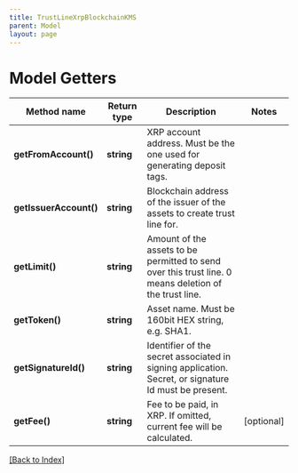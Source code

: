 ```yaml
---
title: TrustLineXrpBlockchainKMS
parent: Model
layout: page
---
```


# Model Getters

Method name | Return type | Description | Notes
------------ | ------------- | ------------- | -------------
**getFromAccount()** | **string** | XRP account address. Must be the one used for generating deposit tags. |
**getIssuerAccount()** | **string** | Blockchain address of the issuer of the assets to create trust line for. |
**getLimit()** | **string** | Amount of the assets to be permitted to send over this trust line. 0 means deletion of the trust line. |
**getToken()** | **string** | Asset name. Must be 160bit HEX string, e.g. SHA1. |
**getSignatureId()** | **string** | Identifier of the secret associated in signing application. Secret, or signature Id must be present. |
**getFee()** | **string** | Fee to be paid, in XRP. If omitted, current fee will be calculated. | [optional]

[[Back to Index]](../index.md)
